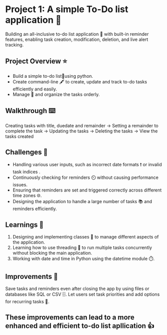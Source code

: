 # Project 1: A simple To-Do list application 🔖
Building an all-inclusive to-do list application :memo: with built-in reminder features, enabling task creation, modification, deletion, and live alert tracking.
## Project Overview ⭐
* Build a simple to-do list📱using python.
* Create command-line 🖋️ to create, update and track to-do tasks efficiently and easily.
* Manage 📑 and organize the tasks orderly.
## Walkthrough ⌨️
Creating tasks with title, duedate and remainder -> Setting a remainder to complete the task -> Updating the tasks -> Deleting the tasks -> View the tasks created
## Challenges 🤔
* Handling various user inputs, such as incorrect date formats ❗ or invalid task indices .
* Continuously checking for reminders ⏲️ without causing performance issues.
* Ensuring that reminders are set and triggered correctly across different time zones 🌐.
* Designing the application to handle a large number of tasks 📚 and reminders efficiently.
## Learnings 📑
1. Designing and implementing classes 📁 to manage different aspects of the application.
2. Learning how to use threading 🔗 to run multiple tasks concurrently without blocking the main application.
3.  Working with date and time in Python using the datetime module ⏱️.
## Improvements 📓
Save tasks and reminders even after closing the app by using files or databases like SQL or CSV 🗄️.
Let users set task priorities and add options for recurring tasks 🔁.
## These improvements can lead to a more enhanced and efficient to-do list apllication 👍


